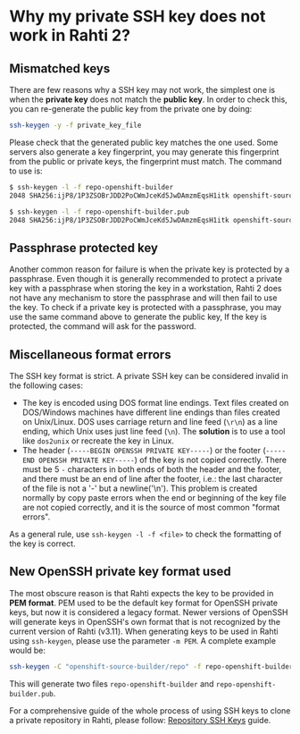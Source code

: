# Why my private SSH key does not work in Rahti 2?

## Mismatched keys

There are few reasons why a SSH key may not work, the simplest one is when the **private key** does not match the **public key**. In order to check this, you can re-generate the public key from the private one by doing:

```bash
ssh-keygen -y -f private_key_file
```

Please check that the generated public key matches the one used. Some servers also generate a key fingerprint, you may generate this fingerprint from the public or private keys, the fingerprint must match. The command to use is:

```bash
$ ssh-keygen -l -f repo-openshift-builder
2048 SHA256:ijP8/1P3ZSOBrJDD2PoCWmJceKd5JwDAmzmEqsH1itk openshift-source-builder/repo (RSA)

$ ssh-keygen -l -f repo-openshift-builder.pub
2048 SHA256:ijP8/1P3ZSOBrJDD2PoCWmJceKd5JwDAmzmEqsH1itk openshift-source-builder/repo (RSA)
```

## Passphrase protected key

Another common reason for failure is when the private key is protected by a passphrase. Even though it is generally recommended to protect a private key with a passphrase when storing the key in a workstation, Rahti 2 does not have any mechanism to store the passphrase and will then fail to use the key. To check if a private key is protected with a passphrase, you may use the same command above to generate the public key, If the key is protected, the command will ask for the password.

## Miscellaneous format errors

The SSH key format is strict. A private SSH key can be considered invalid in the following cases:

* The key is encoded using DOS format line endings. Text files created on DOS/Windows machines have different line endings than files created on Unix/Linux. DOS uses carriage return and line feed (`\r\n`) as a line ending, which Unix uses just line feed (`\n`). The **solution** is to use a tool like `dos2unix` or recreate the key in Linux.
* The header (`-----BEGIN OPENSSH PRIVATE KEY-----`) or the footer (`-----END OPENSSH PRIVATE KEY-----`) of the key is not copied correctly. There must be 5 `-` characters in both ends of both the header and the footer, and there must be an end of line after the footer, i.e.: the last character of the file is not a '-' but a newline('\n'). This problem is created normally by copy paste errors when the end or beginning of the key file are not copied correctly, and it is the source of most common "format errors".

As a general rule, use `ssh-keygen -l -f <file>` to check the formatting of the key is correct.

## New OpenSSH private key format used

The most obscure reason is that Rahti expects the key to be provided in **PEM format**. PEM used to be the default key format for OpenSSH private keys, but now it is considered a legacy format. Newer versions of OpenSSH will generate keys in OpenSSH's own format that is not recognized by the current version of Rahti (v3.11). When generating keys to be used in Rahti using `ssh-keygen`, please use the parameter `-m PEM`. A complete example would be:

```bash
ssh-keygen -C "openshift-source-builder/repo" -f repo-openshift-builder -N '' -m PEM
```

This will generate two files `repo-openshift-builder` and `repo-openshift-builder.pub`.

For a comprehensive guide of the whole process of using SSH keys to clone a private repository in Rahti, please follow: [Repository SSH Keys](https://cloud.redhat.com/blog/private-git-repositories-part-2a-repository-ssh-keys) guide.
